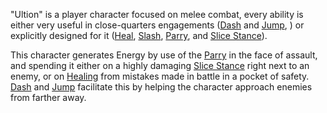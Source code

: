 "Ultion" is a player character focused on melee combat, every ability is either very useful in close-quarters engagements ([Dash](Abilities/Dash.md) and [Jump](Abilities/Jump.md), ) or explicitly designed for it ([Heal](Abilities/Heal.md), [Slash](Abilities/Slash.md), [Parry](Abilities/Parry.md), and [Slice Stance](Abilities/Slice%20Stance.md)).

This character generates Energy by use of the [Parry](Abilities/Parry.md) in the face of assault, and spending it either on a highly damaging [Slice Stance](Abilities/Slice%20Stance.md) right next to an enemy, or on [Healing](Abilities/Heal.md) from mistakes made in battle in a pocket of safety. [Dash](Abilities/Dash.md) and [Jump](Abilities/Jump.md) facilitate this by helping the character approach enemies from farther away.
